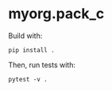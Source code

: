 # myorg.pack\_c

Build with:
```shell
pip install .
```

Then, run tests with:
```shell
pytest -v .
```
